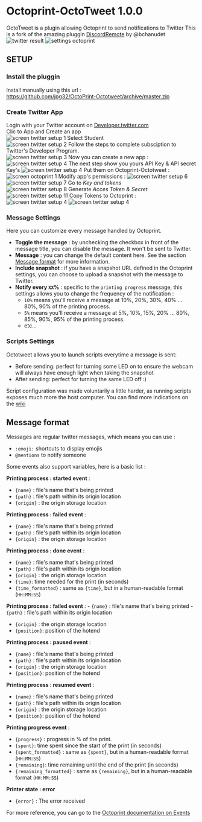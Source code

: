 # Octoprint-OctoTweet 1.0.0

OctoTweet is a plugin allowing Octoprint to send notifications to Twitter
This is a fork of the amazing pluggin [DiscordRemote](https://plugins.octoprint.org/plugins/DiscordRemote/) by @bchanudet
![twitter result](assets/img/twitter.jpg)
![settings octoprint](assets/img/settings.jpg)
## SETUP
### Install the pluggin
Install manually using this url :  
https://github.com/jpg32/OctoPrint-Octotweet/archive/master.zip  

### Create Twitter App 
Login with your Twitter account on [Developer.twitter.com](https://developer.twitter.com/en)  
Clic to App and Create an app  
![screen twitter setup 1](assets/docs/twitter_setup_1.JPG)
Select Student  
![screen twitter setup 2](assets/docs/twitter_setup_2.JPG)
Follow the steps to complete subsciption to Twitter's Developer Program.  
![screen twitter setup 3](assets/docs/twitter_setup_3.JPG)
Now you can create a new app :  
![screen twitter setup 4](assets/docs/twitter_setup_4.JPG)
The next step show you yours API Key & API secret Key's 
![screen twitter setup 4](assets/docs/twitter_setup_5.JPG)
Put them on Octoprint-Octotweet :  
![screen octoprint 1](assets/docs/octoprint_1.JPG)
Modify app's permissions :
![screen twitter setup 6](assets/docs/twitter_setup_6.JPG)
![screen twitter setup 7](assets/docs/twitter_setup_7.JPG)
Go to *Key and tokens*  
![screen twitter setup 8](assets/docs/twitter_setup_8.JPG)
Generate *Acces Token & Secret*
![screen twitter setup 11](assets/docs/twitter_setup_11.JPG)
Copy Tokens to Octoprint :
![screen twitter setup 4](assets/docs/twitter_setup_12.JPG)
![screen twitter setup 4](assets/docs/octoprint_2.JPG)

### Message Settings

Here you can customize every message handled by Octoprint.

- **Toggle the message** : by unchecking the checkbox in front of the message title, you can disable the message. It won't be sent to Twitter.
- **Message** : you can change the default content here. See the section [Message format](#message-format) for more information.
- **Include snapshot** : if you have a snapshot URL defined in the Octoprint settings, you can choose to upload a snapshot with the message to Twitter.
- **Notify every `XX`%** : specific to the `printing progress` message, this settings allows you to change the frequency of the notification :
    - `10%` means you'll receive a message at 10%, 20%, 30%, 40% ... 80%, 90% of the printing process.
    - `5%` means you'll receive a message at 5%, 10%, 15%, 20% ... 80%, 85%, 90%, 95% of the printing process.
    - etc...

### Scripts Settings

Octotweet allows you to launch scripts everytime a message is sent:

- Before sending: perfect for turning some LED on to ensure the webcam will always have enough light when taking the snapshot
- After sending: perfect for turning the same LED off :)

Script configuration was made voluntarily a little harder, as running scripts exposes much more the host computer. You can find more indications on the [wiki](https://github.com/bchanudet/OctoPrint-Octorant/wiki/Launching-scripts)

## Message format  

Messages are regular twitter messages, which means you can use :
- `:emoji:` shortcuts to display emojis
- `@mentions` to notify someone

Some events also support variables, here is a basic list :

**Printing process : started event** :
- `{name}` : file's name that's being printed
- `{path}` : file's path within its origin location
- `{origin}` : the origin storage location

**Printing process : failed event** :
- `{name}` : file's name that's being printed
- `{path}` : file's path within its origin location
- `{origin}` : the origin storage location

**Printing process : done event** :
- `{name}` : file's name that's being printed
- `{path}` : file's path within its origin location
- `{origin}` : the origin storage location
- `{time}`: time needed for the print (in seconds)
- `{time_formatted}` : same as `{time}`, but in a human-readable format (`HH:MM:SS`)

**Printing process : failed event** :                                                                                                                                                                          - `{name}` : file's name that's being printed                                                                                                                                                                  - `{path}` : file's path within its origin location
- `{origin}` : the origin storage location
- `{position}`: position of the hotend

**Printing process : paused event** :
- `{name}` : file's name that's being printed
- `{path}` : file's path within its origin location
- `{origin}` : the origin storage location
- `{position}`: position of the hotend

**Printing process : resumed event** :
- `{name}` : file's name that's being printed
- `{path}` : file's path within its origin location
- `{origin}` : the origin storage location
- `{position}`: position of the hotend

**Printing progress event** :
- `{progress}` : progress in % of the print.
- `{spent}`: time spent since the start of the print (in seconds)
- `{spent_formatted}` : same as `{spent}`, but in a human-readable format (`HH:MM:SS`)
- `{remaining}`: time remaining until the end of the print (in seconds)
- `{remaining_formatted}` : same as `{remaining}`, but in a human-readable format (`HH:MM:SS`)

**Printer state : error**
- `{error}` : The error received

For more reference, you can go to the [Octoprint documentation on Events](http://docs.octoprint.org/en/master/events/index.html#sec-events-available-events) 
